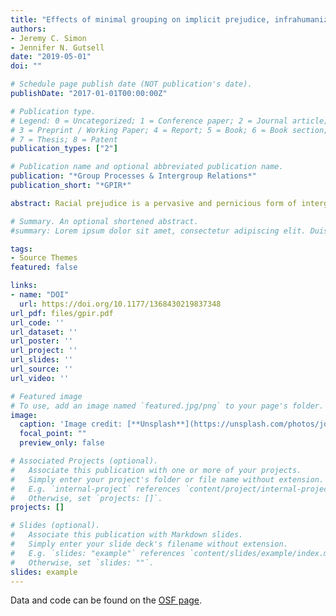 ```yaml
---
title: "Effects of minimal grouping on implicit prejudice, infrahumanization, and neural processing despite orthogonal social categorizations"
authors:
- Jeremy C. Simon
- Jennifer N. Gutsell
date: "2019-05-01"
doi: ""

# Schedule page publish date (NOT publication's date).
publishDate: "2017-01-01T00:00:00Z"

# Publication type.
# Legend: 0 = Uncategorized; 1 = Conference paper; 2 = Journal article;
# 3 = Preprint / Working Paper; 4 = Report; 5 = Book; 6 = Book section;
# 7 = Thesis; 8 = Patent
publication_types: ["2"]

# Publication name and optional abbreviated publication name.
publication: "*Group Processes & Intergroup Relations*"
publication_short: "*GPIR*"

abstract: Racial prejudice is a pervasive and pernicious form of intergroup bias. However, a mounting number of studies show that recategorization—even into minimal groups—can overcome the typical consequences of racial and other group classifications. We tested the effects of minimal grouping on implicit prejudice and infrahumanization using a paradigm in which race was orthogonal to group membership. This allowed us to examine whether knowledge of group membership overrides obvious category differences. We found that participants infrahumanized and showed implicit bias toward the minimal outgroup, despite the cross-cutting presence of race, and in fact did not show any of the usual implicit racial bias. In addition, event-related potentials (ERPs) showed an early race effect followed by distinct reactions on the basis of group as processing continued. This is evidence that arbitrary social classifications can engender ingroup preference even in the presence of orthogonal, visually salient categorizations.

# Summary. An optional shortened abstract.
#summary: Lorem ipsum dolor sit amet, consectetur adipiscing elit. Duis posuere tellus ac convallis placerat. #Proin tincidunt magna sed ex sollicitudin condimentum.

tags:
- Source Themes
featured: false

links:
- name: "DOI"
  url: https://doi.org/10.1177/1368430219837348
url_pdf: files/gpir.pdf
url_code: ''
url_dataset: ''
url_poster: ''
url_project: ''
url_slides: ''
url_source: ''
url_video: ''

# Featured image
# To use, add an image named `featured.jpg/png` to your page's folder. 
image:
  caption: 'Image credit: [**Unsplash**](https://unsplash.com/photos/jdD8gXaTZsc)'
  focal_point: ""
  preview_only: false

# Associated Projects (optional).
#   Associate this publication with one or more of your projects.
#   Simply enter your project's folder or file name without extension.
#   E.g. `internal-project` references `content/project/internal-project/index.md`.
#   Otherwise, set `projects: []`.
projects: []

# Slides (optional).
#   Associate this publication with Markdown slides.
#   Simply enter your slide deck's filename without extension.
#   E.g. `slides: "example"` references `content/slides/example/index.md`.
#   Otherwise, set `slides: ""`.
slides: example
---
```




Data and code can be found on the [OSF page](https://osf.io/fx86p/).
